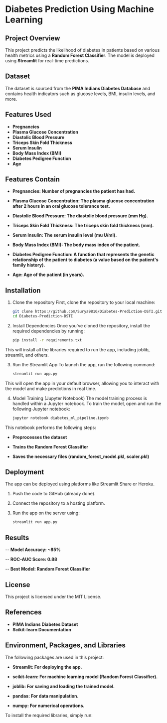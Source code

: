 # Diabetes Prediction Using Machine Learning

## Project Overview
This project predicts the likelihood of diabetes in patients based on various health metrics using a **Random Forest Classifier**. The model is deployed using **Streamlit** for real-time predictions.

## Dataset
The dataset is sourced from the **PIMA Indians Diabetes Database** and contains health indicators such as glucose levels, BMI, insulin levels, and more.

## Features Used
- **Pregnancies**
- **Plasma Glucose Concentration**
- **Diastolic Blood Pressure**
- **Triceps Skin Fold Thickness**
- **Serum Insulin**
- **Body Mass Index (BMI)**
- **Diabetes Pedigree Function**
- **Age**
## Features Contain
- **Pregnancies: Number of pregnancies the patient has had.**

- **Plasma Glucose Concentration: The plasma glucose concentration after 2 hours in an oral glucose tolerance test.**

- **Diastolic Blood Pressure: The diastolic blood pressure (mm Hg).**

- **Triceps Skin Fold Thickness: The triceps skin fold thickness (mm).**

- **Serum Insulin: The serum insulin level (mu U/ml).**

- **Body Mass Index (BMI): The body mass index of the patient.**

- **Diabetes Pedigree Function: A function that represents the genetic relationship of the patient to diabetes (a value based on the patient's family history).**

- **Age: Age of the patient (in years).**


## Installation

1. Clone the repository
First, clone the repository to your local machine:
   ```bash
   git clone https://github.com/Surya9810/Diabetes-Prediction-DSTI.git
   cd Diabetes-Prediction-DSTI

2. Install Dependencies
Once you've cloned the repository, install the required dependencies by running:
   ```bash
   pip install -r requirements.txt
This will install all the libraries required to run the app, including joblib, streamlit, and others.

3. Run the Streamlit App
To launch the app, run the following command:
   ```bash
   streamlit run app.py
This will open the app in your default browser, allowing you to interact with the model and make predictions in real time.

4. Model Training (Jupyter Notebook)
The model training process is handled within a Jupyter notebook. To train the model, open and run the following Jupyter notebook:
   ```bash
   jupyter notebook diabetes_ml_pipeline.ipynb
This notebook performs the following steps:

- **Preprocesses the dataset**

- **Trains the Random Forest Classifier**

- **Saves the necessary files (random_forest_model.pkl, scaler.pkl)**


## Deployment

The app can be deployed using platforms like Streamlit Share or Heroku.

1. Push the code to GitHub (already done).

2. Connect the repository to a hosting platform.

3. Run the app on the server using:
   ```bash
   streamlit run app.py

## Results

-- **Model Accuracy: ~85%**

-- **ROC-AUC Score: 0.88**

-- **Best Model: Random Forest Classifier**

## License

This project is licensed under the MIT License.

## References

- **PIMA Indians Diabetes Dataset**
- **Scikit-learn Documentation**

## Environment, Packages, and Libraries

The following packages are used in this project:

- **Streamlit: For deploying the app.**

- **scikit-learn: For machine learning model (Random Forest Classifier).**

- **joblib: For saving and loading the trained model.**

- **pandas: For data manipulation.**

- **numpy: For numerical operations.**

To install the required libraries, simply run:
